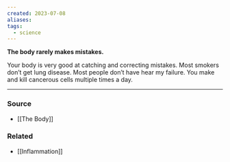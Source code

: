 ```yaml
---
created: 2023-07-08
aliases: 
tags:
  - science
---
```

**The body rarely makes mistakes.**

Your body is very good at catching and correcting mistakes. Most smokers don’t get lung disease. Most people don’t have hear my failure. You make and kill cancerous cells multiple times a day. 

****
### Source
- [[The Body]]

### Related
- [[Inflammation]]